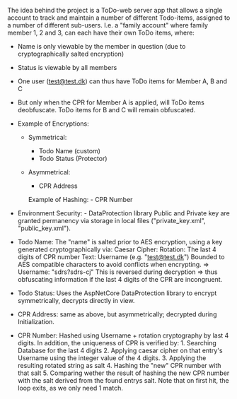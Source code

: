 ﻿The idea behind the project is a ToDo-web server app that allows a single account
to track and maintain a number of different Todo-items, assigned to a number of different sub-users.
I.e. a "family account" where family member 1, 2 and 3, can each have their own ToDo items, where:
- Name is only viewable by the member in question (due to cryptographically salted encryption)
- Status is viewable by all members
- One user (test@test.dk) can thus have ToDo items for Member A, B and C
- But only when the CPR for Member A is applied, will ToDo items deobfuscate. ToDo items for B and C will remain obfuscated.


- Example of Encryptions:
  - Symmetrical:
    - Todo Name (custom)
    - Todo Status (Protector)
  - Asymmetrical:
    - CPR Address
    
    Example of Hashing:
        - CPR Number

- Environment Security:
        - DataProtection library Public and Private key are granted permanency via storage in local files ("private_key.xml", "public_key.xml").

- Todo Name:
    The "name" is salted prior to AES encryption, using a key generated cryptographically via:
        Caesar Cipher:
            Rotation: The last 4 digits of CPR number
            Text: Username (e.g. "test@test.dk")
            Bounded to AES compatible characters to avoid conflicts when encrypting.
            => Username: "sdrs?sdrs-cj"
    This is reversed during decryption
    => thus obfuscating information if the last 4 digits of the CPR are incongruent.

- Todo Status:
    Uses the AspNetCore DataProtection library to encrypt symmetrically, decrypts directly in view.

- CPR Address:
    same as above, but asymmetrically; decrypted during Initialization.

- CPR Number:
    Hashed using Username + rotation cryptography by last 4 digits.
    In addition, the uniqueness of CPR is verified by:
        1. Searching Database for the last 4 digits
        2. Applying caesar cipher on that entry's Username using the integer value of the 4 digits.
        3. Applying the resulting rotated string as salt
        4. Hashing the "new" CPR number with that salt
        5. Comparing wether the result of hashing the new CPR number with the salt derived from the found entrys salt.
    Note that on first hit, the loop exits, as we only need 1 match.